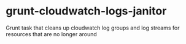 # grunt-cloudwatch-logs-janitor
Grunt task that cleans up cloudwatch log groups and log streams for resources that are no longer around
